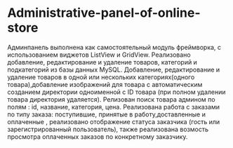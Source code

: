 # Administrative-panel-of-online-store

Админпанель выполнена как самостоятельный модуль фреймворка, с использованием виджетов  ListView и GridView.
Реализовано добавление, редактирование и удаление товаров, категорий и подкатегорий из базы данных MySQL.
Добавление, редактирование и удаление товаров в одной или нескольких категориях(одного товара),добавление изображений для товара
с автоматическим созданием директории одноименной с ID товара (при полном удалении товара директория удаляется).
Релизован поиск товара админом по полям : id, название, категория, цена.
Реализована работа с заказами по типу заказа: поступившие, принятые в работу,доставленные и оплаченные , реализовано отображение статуса заказчика (гость или зарегистрированный пользователь), также реализована возмость просмотра оплаченных заказов по конкретному заказчику.

